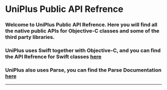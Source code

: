 # UniPlus Public API Refrence

### Welcome to UniPlus Public API Refrence. Here you will find all the native public APIs for Objective-C classes and some of the third party libraries. 
### UniPlus uses Swift together with Objective-C, and you can find the API Refrence for Swift classes [here](file:///Users/JiaheLi/Desktop/UniPlus/JazzyDocSwift/index.html)
### UniPlus also uses Parse, you can find the Parse Documentation [here](https://parseplatform.github.io/Parse-SDK-iOS-OSX/api/index.html)
---
